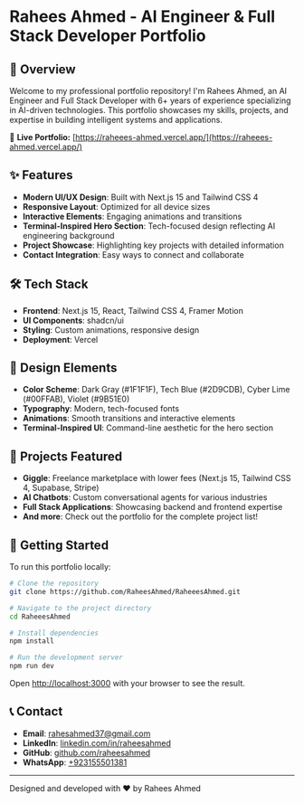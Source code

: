 # Rahees Ahmed - AI Engineer & Full Stack Developer Portfolio

## 🚀 Overview

Welcome to my professional portfolio repository! I'm Rahees Ahmed, an AI Engineer and Full Stack Developer with 6+ years of experience specializing in AI-driven technologies. This portfolio showcases my skills, projects, and expertise in building intelligent systems and applications.

🔗 **Live Portfolio:** [https://raheees-ahmed.vercel.app/](https://raheees-ahmed.vercel.app/)

## ✨ Features

- **Modern UI/UX Design**: Built with Next.js 15 and Tailwind CSS 4
- **Responsive Layout**: Optimized for all device sizes
- **Interactive Elements**: Engaging animations and transitions
- **Terminal-Inspired Hero Section**: Tech-focused design reflecting AI engineering background
- **Project Showcase**: Highlighting key projects with detailed information
- **Contact Integration**: Easy ways to connect and collaborate

## 🛠️ Tech Stack

- **Frontend**: Next.js 15, React, Tailwind CSS 4, Framer Motion
- **UI Components**: shadcn/ui
- **Styling**: Custom animations, responsive design
- **Deployment**: Vercel

## 🎨 Design Elements

- **Color Scheme**: Dark Gray (#1F1F1F), Tech Blue (#2D9CDB), Cyber Lime (#00FFAB), Violet (#9B51E0)
- **Typography**: Modern, tech-focused fonts
- **Animations**: Smooth transitions and interactive elements
- **Terminal-Inspired UI**: Command-line aesthetic for the hero section

## 🚀 Projects Featured

- **Giggle**: Freelance marketplace with lower fees (Next.js 15, Tailwind CSS 4, Supabase, Stripe)
- **AI Chatbots**: Custom conversational agents for various industries
- **Full Stack Applications**: Showcasing backend and frontend expertise
- **And more**: Check out the portfolio for the complete project list!

## 🔧 Getting Started

To run this portfolio locally:

```bash
# Clone the repository
git clone https://github.com/RaheesAhmed/RaheeesAhmed.git

# Navigate to the project directory
cd RaheeesAhmed

# Install dependencies
npm install

# Run the development server
npm run dev
```

Open [http://localhost:3000](http://localhost:3000) with your browser to see the result.

## 📞 Contact

- **Email**: rahesahmed37@gmail.com
- **LinkedIn**: [linkedin.com/in/raheesahmed](https://www.linkedin.com/in/raheesahmed/)
- **GitHub**: [github.com/raheesahmed](https://github.com/raheesahmed)
- **WhatsApp**: [+923155501381](https://wa.me/923155501381)

---

Designed and developed with ❤️ by Rahees Ahmed
